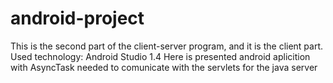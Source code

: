 # android-project
This is the second part of the client-server program, and it is the client part.
Used technology: Android Studio 1.4
Here is presented android aplicition with AsyncTask needed to comunicate with the servlets for the java server
